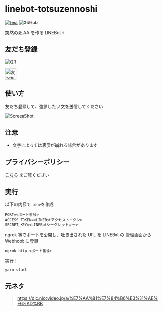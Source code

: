 # linebot-totsuzennoshi

[![test](https://github.com/arrow2nd/linebot-totsuzennoshi/actions/workflows/test.yml/badge.svg)](https://github.com/arrow2nd/linebot-totsuzennoshi/actions/workflows/test.yml)
![GitHub](https://img.shields.io/github/license/arrow2nd/linebot-totuzennoshi)

突然の死 AA を作る LINEBot 💀

## 友だち登録

![QR](https://user-images.githubusercontent.com/44780846/81030955-a1a70300-8ec5-11ea-81bc-b2a2bb59e0dc.png)

<a href="https://lin.ee/2OnfDEwtE"><img src="https://scdn.line-apps.com/n/line_add_friends/btn/ja.png" alt="友だち追加" height="36" border="0"></a>

## 使い方

友だち登録して、強調したい文を送信してください

![ScreenShot](https://user-images.githubusercontent.com/44780846/81038126-f5bee100-8edf-11ea-9eb2-4f1b1549fb14.png)

## 注意

- 文字によっては表示が崩れる場合があります

## プライバシーポリシー

[こちら](https://arrow2nd.github.io/linebot-totsuzennoshi/) をご覧ください

## 実行

以下の内容で `.env`を作成

```
PORT=<ポート番号>
ACCESS_TOKEN=<LINEBotアクセストークン>
SECRET_KEY=<LINEBotシークレットキー>
```

ngrok 等でポートを公開し、吐き出された URL を LINEBot の 管理画面から Webhook に登録

```
ngrok http <ポート番号>
```

実行！

```
yarn start
```

## 元ネタ

> https://dic.nicovideo.jp/a/%E7%AA%81%E7%84%B6%E3%81%AE%E6%AD%BB
